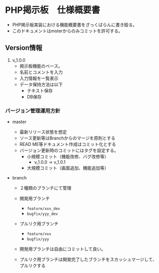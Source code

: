 # PHP掲示板　仕様概要書

- PHP掲示板実装における機能概要書をざっくばらんに書き殴る。
- このドキュメントはmsterからのみコミットを許可する。



## Version情報

1. v_1.0.0
   - 掲示板機能のベース。
   - 名前とコメントを入力
   - 入力情報を一覧表示
   - データ保持方法は以下
     - テキスト保存
     - DB保存







### バージョン管理運用方針

- master

  - 最新リリース状態を想定
  - ソース更新等はBranchからのマージを原則とする
  - READ ME等ドキュメント作成はコミット化とする
  - バージョン更新時のコミットにはタグを設定する。
    - 小規模コミット（機能改修、バグ改修等）
      - v_1.0.0 → v_1.0.1
    - 大規模コミット（画面追加、機能追加等）

- branch

  - ２種類のブランチにて管理

  - 開発用ブランチ
    - `feature/xxx_dev`
    - `bugfix/yyy_dev`
  - プルリク用ブランチ
    - `feature/xxx`
    - `bugfix/yyy`
  - 開発用ブランチは自由にコミットして良い。
  - プルリク用ブランチは開発完了したブランチをスカッシュマージして、プルリクする